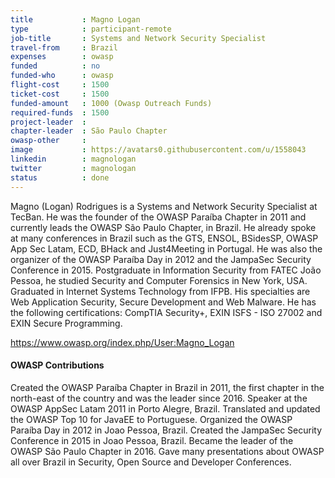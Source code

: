```yaml
---
title           : Magno Logan
type            : participant-remote
job-title       : Systems and Network Security Specialist
travel-from     : Brazil
expenses        : owasp
funded          : no
funded-who      : owasp
flight-cost     : 1500
ticket-cost     : 1500
funded-amount   : 1000 (Owasp Outreach Funds)
required-funds  : 1500
project-leader  :
chapter-leader  : São Paulo Chapter
owasp-other     :
image           : https://avatars0.githubusercontent.com/u/1558043
linkedin        : magnologan
twitter         : magnologan
status          : done
---
```


Magno (Logan) Rodrigues is a Systems and Network Security Specialist at TecBan. He was the founder of the OWASP Paraíba Chapter in 2011 and currently leads the OWASP São Paulo Chapter, in Brazil. He already spoke at many conferences in Brazil such as the GTS, ENSOL, BSidesSP, OWASP App Sec Latam, ECD, BHack and Just4Meeting in Portugal. He was also the organizer of the OWASP Paraíba Day in 2012 and the JampaSec Security Conference in 2015. Postgraduate in Information Security from FATEC João Pessoa, he studied Security and Computer Forensics in New York, USA. Graduated in Internet Systems Technology from IFPB. His specialties are Web Application Security, Secure Development and Web Malware. He has the following certifications: CompTIA Security+, EXIN ISFS - ISO 27002 and EXIN Secure Programming.

https://www.owasp.org/index.php/User:Magno_Logan

#### OWASP Contributions

Created the OWASP Paraíba Chapter in Brazil in 2011, the first chapter in the north-east of the country and was the leader since 2016.
Speaker at the OWASP AppSec Latam 2011 in Porto Alegre, Brazil.
Translated and updated the OWASP Top 10 for JavaEE to Portuguese.
Organized the OWASP Paraíba Day in 2012 in Joao Pessoa, Brazil.
Created the JampaSec Security Conference in 2015 in Joao Pessoa, Brazil.
Became the leader of the OWASP São Paulo Chapter in 2016.
Gave many presentations about OWASP all over Brazil in Security, Open Source and Developer Conferences.
